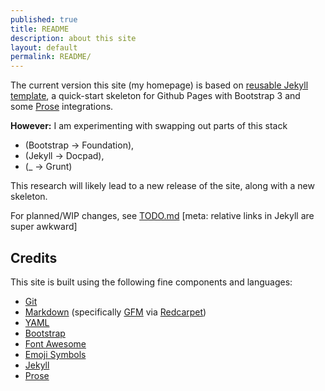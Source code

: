 ```yaml
---
published: true
title: README
description: about this site
layout: default
permalink: README/
---
```


The current version this site (my homepage) is based on [reusable Jekyll template](https://github.com/edrex/reusable-jekyll-site), a quick-start skeleton for Github Pages with Bootstrap 3 and some [Prose](http://prose.io/) integrations. 

**However:** I  am experimenting with swapping out parts of this stack

 - (Bootstrap → Foundation),
 - (Jekyll → Docpad),
 - (_ → Grunt)

This research will likely lead to a new release of the site, along with a new skeleton.

For planned/WIP changes, see [TODO.md](/TODO) [meta: relative links in Jekyll are super awkward]


## Credits

This site is built using the following fine components and languages: 

 * [Git](http://git-scm.com/)
 * [Markdown](http://daringfireball.net/projects/markdown/) (specifically [GFM](http://github.github.com/github-flavored-markdown/) via [Redcarpet](https://github.com/vmg/redcarpet))
 * [YAML](http://yaml.org/)
 * [Bootstrap](http://getbootstrap.com/)
 * [Font Awesome](https://fortawesome.github.io/Font-Awesome/)
 * [Emoji Symbols](http://emojisymbols.com/)
 * [Jekyll](http://jekyllrb.com/docs/home/)
 * [Prose](http://prose.io/)

